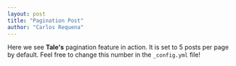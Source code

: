 ```yaml
---
layout: post
title: "Pagination Post"
author: "Carlos Requena"
---
```


Here we see **Tale's** pagination feature in action. It is set to 5 posts per page by default. Feel free to change this number in the `_config.yml` file!
